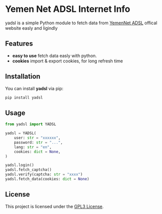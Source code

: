 
# Yemen Net ADSL Internet Info

yadsl is a simple Python module to fetch data from [YemenNet ADSL](https://adsl.yemen.net.ye) offical website easly and ligindly

## Features

- **easy to use** fetch data easly with python.
- **cookies** import & export cookies, for long refresh time


## Installation

You can install **yadsl** via pip:

```bash
pip install yadsl
```


## Usage

```python
from yadsl import YADSL

yadsl = YADSL(
    user: str = "xxxxxx",
    password: str = "...",
    lang: str = "en",
    cookies: dict = None,
)

yadsl.login()
yadsl.fetch_captcha()
yadsl.verify(captcha: str = "xxxx")
yadsl.fetch_data(cookies: dict = None)
```


## License

This project is licensed under the [GPL3 License](https://github.com/omamkaz/yadsl/blob/main/LICENSE).
